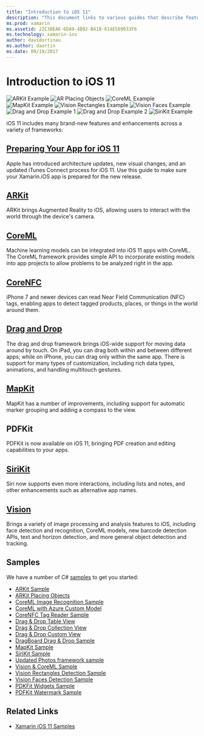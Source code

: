 ```yaml
---
title: "Introduction to iOS 11"
description: "This document links to various guides that describe features of iOS 11, including ARKit, CoreML, MapKit, PDFKit, SiriKit, the Vision framework, and more."
ms.prod: xamarin
ms.assetid: 22C38EA6-6DA9-4B92-B41B-814E589033F6
ms.technology: xamarin-ios
author: davidortinau
ms.author: daortin
ms.date: 09/19/2017
---
```


# Introduction to iOS 11

![ARKit Example](images/arkit.png) ![AR Placing Objects](images/arkit2.png) ![CoreML Example](images/coreml.png) ![MapKit Example](images/mapkit.png) ![Vision Rectangles Example](images/vision1.png) ![Vision Faces Example](images/vision2.png) ![Drag and Drop Example 1](images/drag-drop.png) ![Drag and Drop Example 2](images/drag-drop2.png) ![SiriKit Example](images/sirikit.png)

iOS 11 includes many brand-new features and enhancements across a variety of frameworks:

## [Preparing Your App for iOS 11](updating-your-app/index.md)

Apple has introduced architecture updates, new visual changes, and an updated iTunes Connect process for iOS 11. Use this guide to make sure your Xamarin.iOS app is prepared for the new release.

## [ARKit](arkit/index.md)

ARKit brings Augmented Reality to iOS, allowing users to interact with the world through the device's camera.

## [CoreML](coreml.md)

Machine learning models can be integrated into iOS 11 apps with CoreML. The CoreML framework provides simple API to incorporate existing models into app projects to allow problems to be analyzed right in the app.

## [CoreNFC](corenfc.md)

iPhone 7 and newer devices can read Near Field Communication (NFC) tags,
enabling apps to detect tagged products, places, or things in the
world around them.

## [Drag and Drop](drag-and-drop.md)

The drag and drop framework brings iOS-wide support for moving data around by touch. On iPad, you can drag both within and between different apps; while on iPhone, you can drag only within the same app. There is support for many types of customization, including rich data types, animations, and handling multitouch gestures.

## [MapKit](mapkit.md)

MapKit has a number of improvements, including support for automatic marker grouping
and adding a compass to the view.

## PDFKit

PDFKit is now available on iOS 11, bringing PDF creation and editing capabilities to your apps.

## [SiriKit](sirikit.md)

Siri now supports even more interactions, including lists and notes, and other enhancements such as alternative app names.

## [Vision](vision.md)

Brings a variety of image processing and analysis features to iOS, including face detection and recognition, CoreML models, new barcode detection APIs, text and horizon detection, and more general object detection and tracking.

## Samples

We have a number of C# [samples](/samples/browse/?products=xamarin&term=Xamarin.iOS%2biOS11) to get you started:

- [ARKit Sample](/samples/xamarin/ios-samples/ios11-arkitsample)
- [ARKit Placing Objects](/samples/xamarin/ios-samples/ios11-arkitplacingobjects)
- [CoreML Image Recognition Sample](/samples/xamarin/ios-samples/ios11-coremlimagerecognition)
- [CoreML with Azure Custom Model](/samples/xamarin/ios-samples/ios11-coremlazuremodel)
- [CoreNFC Tag Reader Sample](/samples/xamarin/ios-samples/ios11-nfctagreader)
- [Drag & Drop Table View](/samples/xamarin/ios-samples/ios11-draganddroptableview)
- [Drag & Drop Collection View](/samples/xamarin/ios-samples/ios11-draganddropcollectionview)
- [Drag & Drop Custom View](/samples/xamarin/ios-samples/ios11-draganddropcustomview)
- [DragBoard Drag & Drop Sample](/samples/xamarin/ios-samples/ios11-draganddropdragboard)
- [MapKit Sample](/samples/xamarin/ios-samples/ios11-mapkitsample)
- [SiriKit Sample](/samples/xamarin/ios-samples/ios11-sirikitsample)
- [Updated Photos framework sample](/samples/xamarin/ios-samples/ios11-samplephotoapp)
- [Vision & CoreML Sample](/samples/xamarin/ios-samples/ios11-coremlvision)
- [Vision Rectangles Detection Sample](/samples/xamarin/ios-samples/ios11-visionrectangles/)
- [Vision Faces Detection Sample](/samples/xamarin/ios-samples/ios11-visionfaces)
- [PDKFit Widgets Sample](/samples/xamarin/ios-samples/ios11-pdfannotationwidgetsadvanced)
- [PDFKit Watermark Sample](/samples/xamarin/ios-samples/ios11-pdfdocumentwatermark)

## Related Links

- [Xamarin iOS 11 Samples](/samples/browse/?products=xamarin&term=Xamarin.iOS%2biOS11)
